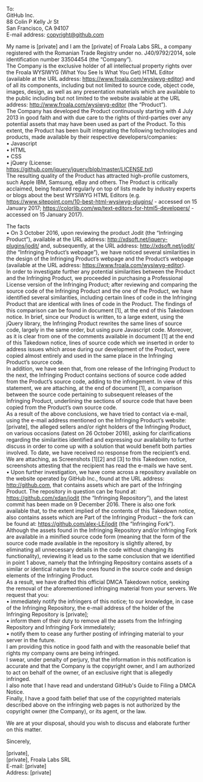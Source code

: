 To:  
GitHub Inc.   
88 Colin P Kelly Jr St  
San Francisco, CA 94107  
E-mail address: copyright@github.com  

My name is [private] and I am the [private] of Froala Labs SRL, a company registered with the Romanian Trade Registry under no. J40/9792/2014, sole identification number 33504454 (the “Company”).  
The Company is the exclusive holder of all intellectual property rights over the Froala WYSIWYG (What You See Is What You Get) HTML Editor (available at the URL address: https://www.froala.com/wysiwyg-editor) and of all its components, including but not limited to source code, object code, images, design, as well as any presentation materials which are available to the public including but not limited to the website available at the URL address: http://www.froala.com/wysiwyg-editor (the “Product”).  
The Company has developed the Product continuously starting with 4 July 2013 in good faith and with due care to the rights of third-parties over any potential assets that may have been used as part of the Product. To this extent, the Product has been built integrating the following technologies and products, made available by their respective developers/companies:  
• Javascript   
• HTML  
• CSS  
• jQuery (License: https://github.com/jquery/jquery/blob/master/LICENSE.txt)  
The resulting quality of the Product has attracted high-profile customers, such Apple IBM, Samsung, eBay and others. The Product is critically acclaimed, being featured regularly on top of lists made by industry experts or blogs about the best WYSIWYG HTML Editors (e.g. https://www.sitepoint.com/10-best-html-wysiwyg-plugins/ - accessed on 15 January 2017; https://colorlib.com/wp/text-editors-for-html5-developers/ - accessed on 15 January 2017).  

The facts  
• On 3 October 2016, upon reviewing the product Jodit (the “Infringing Product”), available at the URL address: http://xdsoft.net/jquery-plugins/jodit/ and, subsequently, at the URL address: http://xdsoft.net/jodit/ (the “Infringing Product’s webpage”), we have noticed several similarities in the design of the Infringing Product’s webpage and the Product’s webpage (available at the URL address: https://www.froala.com/wysiwyg-editor).  
In order to investigate further any potential similarities between the Product and the Infringing Product, we proceeded in purchasing a Professional License version of the Infringing Product; after reviewing and comparing the source code of the Infringing Product and the one of the Product, we have identified several similarities, including certain lines of code in the Infringing Product that are identical with lines of code in the Product. The findings of this comparison can be found in document [1], at the end of this Takedown notice. In brief, since our Product is written, to a large extent, using the jQuery library, the Infringing Product rewrites the same lines of source code, largely in the same order, but using pure Javascript code. Moreover, as it is clear from one of the comments available in document [1] at the end of this Takedown notice, lines of source code which we inserted in order to address issues which arose during our development of the Product, were copied almost entirely and used in the same place in the Infringing Product’s source code.  
In addition, we have seen that, from one release of the Infringing Product to the next, the Infringing Product contains sections of source code added from the Product’s source code, adding to the infringement. In view of this statement, we are attaching, at the end of document [1], a comparison between the source code pertaining to subsequent releases of the Infringing Product, underlining the sections of source code that have been copied from the Product’s own source code.  
As a result of the above conclusions, we have tried to contact via e-mail, using the e-mail address mentioned on the Infringing Product’s website: [private], the alleged sellers and/or right holders of the Infringing Product, on various occasions (latest on 26 October 2016), asking for clarifications regarding the similarities identified and expressing our availability to further discuss in order to come up with a solution that would benefit both parties involved. To date, we have received no response from the recipient’s end. We are attaching, as Screenshots [1][2] and [3] to this Takedown notice, screenshots attesting that the recipient has read the e-mails we have sent.  
• Upon further investigation, we have come across a repository available on the website operated by GitHub Inc., found at the URL address: http://github.com, that contains assets which are part of the Infringing Product. The repository in question can be found at: https://github.com/xdan/jodit (the “Infringing Repository”), and the latest commit has been made on 9 December 2016. There is also one fork available that, to the extent implied of the contents of this Takedown notice, also contains assets which are Part of the Infringing Product – the fork can be found at: https://github.com/alex-LE/jodit (the “Infringing Fork”).  
Although the assets found in the Infringing Repository and/or Infringing Fork are available in a minified source code form (meaning that the form of the source code made available in the repository is slightly altered, by eliminating all unnecessary details in the code without changing its functionality), reviewing it lead us to the same conclusion that we identified in point 1 above, namely that the Infringing Repository contains assets of a similar or identical nature to the ones found in the source code and design elements of the Infringing Product.  
As a result, we have drafted this official DMCA Takedown notice, seeking the removal of the aforementioned infringing material from your servers.
We request that you:    
• immediately notify the infringers of this notice; to our knowledge, in case of the Infringing Repository, the e-mail address of the holder of the Infringing Repository is [private];  
• inform them of their duty to remove all the assets from the Infringing Repository and Infringing Fork immediately;  
• notify them to cease any further posting of infringing material to your server in the future.    
I am providing this notice in good faith and with the reasonable belief that rights my company owns are being infringed.    
I swear, under penalty of perjury, that the information in this notification is accurate and that the Company is the copyright owner, and I am authorized to act on behalf of the owner, of an exclusive right that is allegedly infringed.    
I also note that I have read and understand GitHub's Guide to Filing a DMCA Notice.    
Finally, I have a good faith belief that use of the copyrighted materials described above on the infringing web pages is not authorized by the copyright owner (the Company), or its agent, or the law.    

We are at your disposal, should you wish to discuss and elaborate further on this matter.  

Sincerely,  

[private],  
[private], Froala Labs SRL    
E-mail: [private]  
Address: [private]  
